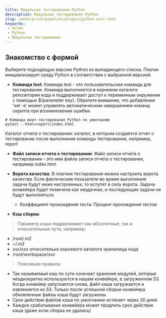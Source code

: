 ```yaml
---
title: Модульное тестирование Python
description: Модульное тестирование Python
slug: /enterprise/pipeline/plugin/python-unit-test
keywords:
 - Gitee
 - Python
 - Модульное тестирование
---
```


## Знакомство с формой

Выберите подходящую версию Python из выпадающего списка. Плагин инициализирует среду Python в соответствии с выбранной версией.

- **Команда test**: Команда test - это пользовательская команда для тестирования. Команда выполняется в корневом каталоге репозитория кода и поддерживает доступ к переменным окружения с помощью ${parameter key}. Обратите внимание, что добавление 'set -e' может управлять автоматическим завершением команд скрипта при возникновении ошибки.

```shell
# Команда юнит-тестирования Python по умолчанию
pytest --html=report/index.html
```

Каталог отчета о тестировании: каталог, в котором создается отчет о тестировании после выполнения команды тестирования, например, report

- **Файл записи отчета о тестировании**: Файл записи отчета о тестировании - это имя файла записи отчета о тестировании, например index.html

- **Ворота качества**: В плагине тестирования можно настроить ворота качества. Если фактические показатели во время выполнения задачи будут ниже настроенных, то вступят в силу ворота. Задача конвейера будет помечена как неудачная, и последующие задачи не будут выполняться.
  - Коэффициент прохождения теста: Процент прохождения тестов

- **Кэш сборки**:

> Параметр кэша поддерживает как абсолютные, так и относительные пути, например:

- /root/.m2
- ~/.m2
- xxx/xxx относительно корневого каталога хранилища кода
- /root/workspace/xxx

> Пояснение правила:

- Так называемый кэш по сути означает хранение модулей, которые неоднократно используются в нашем конвейере, в загруженном S3. Когда конвейер запускается снова, файл кэша загружается и извлекается из S3.
Только после успешной сборки конвейера обновленные файлы кэша будут загружены.
- Срок действия файлов кэша по умолчанию истекает через 30 дней.
- Каждое срабатывание конвейера может продлить срок действия кэша (даже если сборка не удалась)